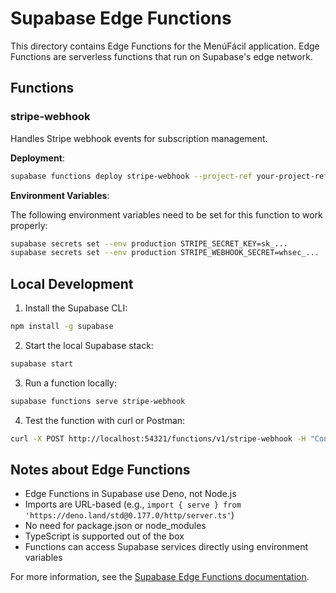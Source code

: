 # Supabase Edge Functions

This directory contains Edge Functions for the MenúFácil application. Edge Functions are serverless functions that run on Supabase's edge network.

## Functions

### stripe-webhook

Handles Stripe webhook events for subscription management.

**Deployment**:

```bash
supabase functions deploy stripe-webhook --project-ref your-project-ref
```

**Environment Variables**:

The following environment variables need to be set for this function to work properly:

```bash
supabase secrets set --env production STRIPE_SECRET_KEY=sk_...
supabase secrets set --env production STRIPE_WEBHOOK_SECRET=whsec_...
```

## Local Development

1. Install the Supabase CLI:

```bash
npm install -g supabase
```

2. Start the local Supabase stack:

```bash
supabase start
```

3. Run a function locally:

```bash
supabase functions serve stripe-webhook
```

4. Test the function with curl or Postman:

```bash
curl -X POST http://localhost:54321/functions/v1/stripe-webhook -H "Content-Type: application/json" -d '{}'
```

## Notes about Edge Functions

- Edge Functions in Supabase use Deno, not Node.js
- Imports are URL-based (e.g., `import { serve } from 'https://deno.land/std@0.177.0/http/server.ts'`)
- No need for package.json or node_modules
- TypeScript is supported out of the box
- Functions can access Supabase services directly using environment variables

For more information, see the [Supabase Edge Functions documentation](https://supabase.com/docs/guides/functions). 